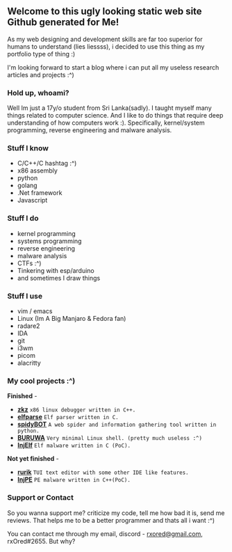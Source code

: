 ## Welcome to this ugly looking static web site Github generated for Me!

As my web designing and development skills are far too superior for humans to understand (lies liessss), i decided to use this thing as my portfolio type of thing :)

I'm looking forward to start a blog where i can put all my useless research articles and projects :^)

### Hold up, whoami?

Well Im just a 17y/o student from Sri Lanka(sadly). I taught myself many things related to computer science. And I like to do things that require deep understanding of how computers work :). Specifically, kernel/system programming, reverse engineering and malware analysis.

### Stuff I know

- C/C++/C hashtag :^)
- x86 assembly
- python
- golang
- .Net framework
- Javascript

### Stuff I do

- kernel programming
- systems programming
- reverse engineering
- malware analysis
- CTFs :^)
- Tinkering with esp/arduino
- and sometimes I draw things

### Stuff I use

- vim / emacs
- Linux (Im A Big Manjaro & Fedora fan)
- radare2
- IDA
- git
- i3wm
- picom 
- alacritty

### My cool projects :^)

**Finished** - 
- **[zkz](https://github.com/rxOred/zkz.git)** `x86 linux debugger written in C++.`
- **[elfparse](https://github.com/rxOred/elfparse.git)** `Elf parser written in C.`
- **[spidyBOT](https://github.com/rxOred/spidyBOT.git)** `A web spider and information gathering tool written in python.`
- **[BURUWA](https://github.com/rxOred/BURUWA.git)** `Very minimal Linux shell. (pretty much useless :^)`
- **[InjElf](https://github.com/rxOred/InjElf.git)** `Elf malware written in C (PoC).`

**Not yet finished** -
- **[rurik](https://github.com/rxOred/rurik.git)** `TUI text editor with some other IDE like features.`
- **[InjPE](https://github.com/rxOred/InjPE.git)** `PE malware written in C++(PoC).`

### Support or Contact

So you wanna support me? criticize my code, tell me how bad it is, send me reviews. That helps me to be a better programmer and thats all i want :^)

You can contact me through my email, discord - rxored@gmail.com, rxOred#2655. But why?
